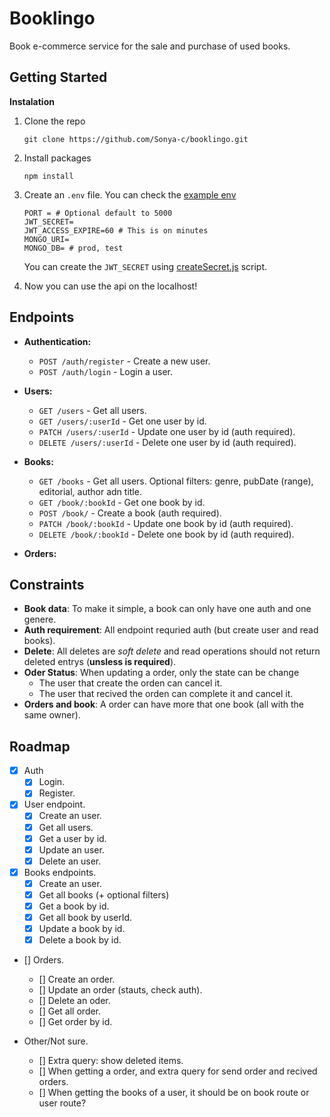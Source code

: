 # Booklingo

Book e-commerce service for the sale and purchase of used books.

## Getting Started

**Instalation**

1. Clone the repo 

    ```
    git clone https://github.com/Sonya-c/booklingo.git
    ```

2. Install packages 
    ```
    npm install
    ```

3. Create an `.env` file. You can check the [example env](.env.example)
    ```
    PORT = # Optional default to 5000
    JWT_SECRET=
    JWT_ACCESS_EXPIRE=60 # This is on minutes
    MONGO_URI= 
    MONGO_DB= # prod, test
    ```

    You can create the `JWT_SECRET` using [createSecret.js](./scripts/createSecret.js) script.

4. Now you can use the api on the localhost!

## Endpoints 

- **Authentication:**
    - `POST /auth/register` - Create a new user.
    - `POST /auth/login` - Login a user.
    
- **Users:**
    - `GET /users` - Get all users.
    - `GET /users/:userId` - Get one user by id.
    - `PATCH /users/:userId` - Update one user by id (auth required).
    - `DELETE /users/:userId` - Delete one user by id (auth required).

- **Books:**
    - `GET /books` - Get all users. Optional filters: genre, pubDate (range), editorial, author adn title.
    - `GET /book/:bookId` - Get one book by id.
    - `POST /book/` - Create a book (auth required).
    - `PATCH /book/:bookId` - Update one book by id (auth required).
    - `DELETE /book/:bookId` - Delete one book by id (auth required).

- **Orders:**

## Constraints

- **Book data**: To make it simple, a book can only have one auth and one genere.
- **Auth requirement**: All endpoint requried auth (but create user and read books).
- **Delete**: All deletes are *soft delete* and read operations should not return deleted entrys (**unsless is required**).
- **Oder Status**: When updating a order, only the state can be change
    - The user that create the orden can cancel it.
    - The user that recived the orden can complete it and cancel it.
- **Orders and book**: A order can have more that one book (all with the same owner).

## Roadmap

- [x] Auth 
    - [x] Login.
    - [x] Register.

- [x] User endpoint.
    - [x] Create an user.
    - [x] Get all users.
    - [x] Get a user by id.
    - [x] Update an user.
    - [x] Delete an user.

- [x] Books endpoints.
    - [x] Create an user.
    - [x] Get all books (+ optional filters) 
    - [x] Get a book by id.
    - [x] Get all book by userId.
    - [x] Update a book by id.
    - [x] Delete a book by id.

- [] Orders.
    - [] Create an order.
    - [] Update an order (stauts, check auth).
    - [] Delete an oder.
    - [] Get all order.
    - [] Get order by id.

- Other/Not sure.
    - [] Extra query: show deleted items.
    - [] When getting a order, and extra query for send order and recived orders.
    - [] When getting the books of a user, it should be on book route or user route?
